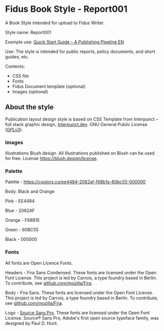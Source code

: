 # Fidus Book Style - Report001

A Book Style intended for upload to Fidus Writer.

Style name: Report001

Example use: [Quick Start Guide – A Publishing Pipeline EN](https://mrchristian.github.io/guide-en/)

Use: The style is intended for public reports, policy documents, and short guides, etc.

Contents:

- CSS file
- Fonts
- Fidus Document template (optional)
- Images (optional)

## About the style

Publication layout design style is based on CSS Template from Interpunct – full stack graphic design, [Interpunct.dev](https://interpunct.dev/). GNU General Public License ([GPLv3](https://www.gnu.org/licenses/gpl-3.0.html)).

### Images

Illustrations Blush.design. All Illustrations published on Blush can be used for free. License https://blush.design/license.

### Palette

Palette - https://coolors.co/ee4484-2062af-f68b1e-60bc55-000000

Body: Black and Orange

Pink - EE4484

Blue - 2062AF

Orange - F68B1E

Green - 60BC55

Black - 000000

### Fonts

All fonts are Open Licence Fonts.

Headers - Fira Sans Condensed. These fonts are licensed under the Open Font License. This project is led by Carrois, a type foundry based in Berlin. To contribute, see [github.com/mozilla/Fira](https://github.com/mozilla/Fira).

Body - Fira Sans. These fonts are licensed under the Open Font License. This project is led by Carrois, a type foundry based in Berlin. To contribute, see [github.com/mozilla/Fira](https://github.com/mozilla/Fira).

Logo - [Source Sans Pro](https://fonts.google.com/specimen/Source+Sans+Pro). These fonts are licensed under the Open Font License. Source® Sans Pro, Adobe's first open source typeface family, was designed by Paul D. Hunt.

